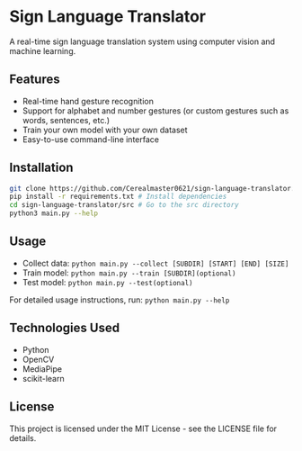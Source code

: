 # Sign Language Translator

A real-time sign language translation system using computer vision and machine learning.

## Features

- Real-time hand gesture recognition
- Support for alphabet and number gestures (or custom gestures such as words, sentences, etc.)
- Train your own model with your own dataset
- Easy-to-use command-line interface

## Installation

```bash
git clone https://github.com/Cerealmaster0621/sign-language-translator.git # Clone the repository
pip install -r requirements.txt # Install dependencies
cd sign-language-translator/src # Go to the src directory
python3 main.py --help
```

## Usage

- Collect data: `python main.py --collect [SUBDIR] [START] [END] [SIZE]`
- Train model: `python main.py --train [SUBDIR](optional)`
- Test model: `python main.py --test(optional)`

For detailed usage instructions, run: `python main.py --help`

## Technologies Used

- Python
- OpenCV
- MediaPipe
- scikit-learn

## License

This project is licensed under the MIT License - see the LICENSE file for details.
